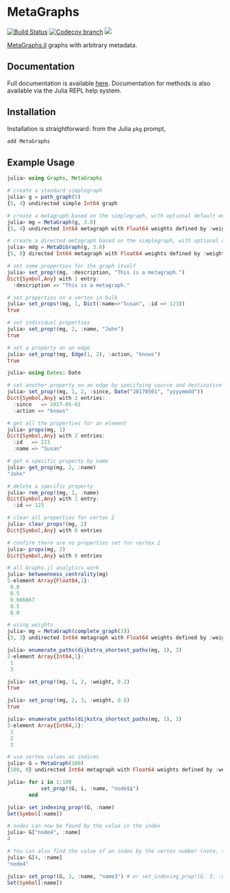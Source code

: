 # MetaGraphs

[![Build Status][build-img]][build-url]
[![Codecov branch][codecov-img]][codecov-url]
[![](https://img.shields.io/badge/docs-latest-blue.svg)](https://juliagraphs.org/MetaGraphs.jl/dev/)

[MetaGraphs.jl](https://github.com/JuliaGraphs/MetaGraphs.jl) graphs with arbitrary metadata.

[build-img]: https://github.com/JuliaGraphs/Metagraphs.jl/workflows/CI/badge.svg?branch=master
[build-url]: https://github.com/JuliaGraphs/Metagraphs.jl/actions?query=workflow%3ACI
[codecov-img]: http://codecov.io/github/JuliaGraphs/Metagraphs.jl/coverage.svg?branch=master
[codecov-url]: http://codecov.io/github/JuliaGraphs/Metagraphs.jl?branch=master

## Documentation
Full documentation is available [here](https://juliagraphs.org/MetaGraphs.jl/dev/).
Documentation for methods is also available via the Julia REPL help system.

## Installation
Installation is straightforward: from the Julia `pkg` prompt,
```julia
add MetaGraphs
```

## Example Usage
```julia
julia> using Graphs, MetaGraphs

# create a standard simplegraph
julia> g = path_graph(5)
{5, 4} undirected simple Int64 graph

# create a metagraph based on the simplegraph, with optional default edgeweight
julia> mg = MetaGraph(g, 3.0)
{5, 4} undirected Int64 metagraph with Float64 weights defined by :weight (default weight 3.0)

# create a directed metagraph based on the simplegraph, with optional default edgeweight
julia> mdg = MetaDiGraph(g, 3.0)
{5, 8} directed Int64 metagraph with Float64 weights defined by :weight (default weight 3.0)

# set some properties for the graph itself
julia> set_prop!(mg, :description, "This is a metagraph.")
Dict{Symbol,Any} with 1 entry:
  :description => "This is a metagraph."

# set properties on a vertex in bulk
julia> set_props!(mg, 1, Dict(:name=>"Susan", :id => 123))
true

# set individual properties
julia> set_prop!(mg, 2, :name, "John")
true

# set a property on an edge
julia> set_prop!(mg, Edge(1, 2), :action, "knows")
true

julia> using Dates: Date

# set another property on an edge by specifying source and destination
julia> set_prop!(mg, 1, 2, :since, Date("20170501", "yyyymmdd"))
Dict{Symbol,Any} with 2 entries:
  :since   => 2017-05-01
  :action => "knows"

# get all the properties for an element
julia> props(mg, 1)
Dict{Symbol,Any} with 2 entries:
  :id   => 123
  :name => "Susan"

# get a specific property by name
julia> get_prop(mg, 2, :name)
"John"

# delete a specific property
julia> rem_prop!(mg, 1, :name)
Dict{Symbol,Any} with 1 entry:
  :id => 123

# clear all properties for vertex 2
julia> clear_props!(mg, 2)
Dict{Symbol,Any} with 0 entries

# confirm there are no properties set for vertex 2
julia> props(mg, 2)
Dict{Symbol,Any} with 0 entries

# all Graphs.jl analytics work
julia> betweenness_centrality(mg)
5-element Array{Float64,1}:
 0.0
 0.5
 0.666667
 0.5
 0.0

# using weights
julia> mg = MetaGraph(complete_graph(3))
{3, 3} undirected Int64 metagraph with Float64 weights defined by :weight (default weight 1.0)

julia> enumerate_paths(dijkstra_shortest_paths(mg, 1), 3)
2-element Array{Int64,1}:
 1
 3

julia> set_prop!(mg, 1, 2, :weight, 0.2)
true

julia> set_prop!(mg, 2, 3, :weight, 0.6)
true

julia> enumerate_paths(dijkstra_shortest_paths(mg, 1), 3)
3-element Array{Int64,1}:
 1
 2
 3

# use vertex values as indices
julia> G = MetaGraph(100)
{100, 0} undirected Int64 metagraph with Float64 weights defined by :weight (default weight 1.0)

julia> for i in 1:100
           set_prop!(G, i, :name, "node$i")
       end

julia> set_indexing_prop!(G, :name)
Set(Symbol[:name])

# nodes can now be found by the value in the index
julia> G["node4", :name]
4

# You can also find the value of an index by the vertex number (note, this behavior will dominate if index values are also integers)
julia> G[4, :name]
"node4"

julia> set_prop!(G, 3, :name, "name3") # or set_indexing_prop!(G, 3, :name, "name3")
Set(Symbol[:name])
```
